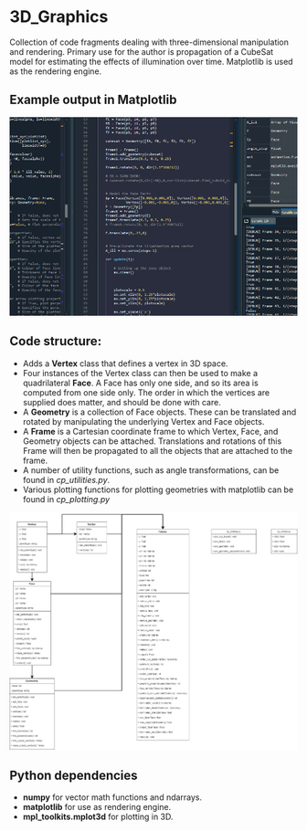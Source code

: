 # 3D_Graphics
Collection of code fragments dealing with three-dimensional manipulation and rendering. Primary use for the author is propagation of a CubeSat model for estimating the effects of illumination over time. Matplotlib is used as the rendering engine.

## Example output in Matplotlib
![image](./demo_animation.gif?raw=true)

## Code structure: 
 * Adds a **Vertex** class that defines a vertex in 3D space. 
 * Four instances of the Vertex class can then be used to make a quadrilateral **Face**. A Face has only one side, and so its area is computed from one side only. The order in which the vertices are supplied does matter, and should be done with care.
 * A **Geometry** is a collection of Face objects. These can be translated and rotated by manipulating the underlying Vertex and Face objects. 
 * A **Frame** is a Cartesian coordinate frame to which Vertex, Face, and Geometry objects can be attached. Translations and rotations of this Frame will then be propagated to all the objects that are attached to the frame.
 * A number of utility functions, such as angle transformations, can be found in *cp_utilities.py*.
 * Various plotting functions for plotting geometries with matplotlib can be found in *cp_plotting.py*
 
![alt text](./layout2.0.png?raw=true)

## Python dependencies
 * **numpy** for vector math functions and ndarrays.
 * **matplotlib** for use as rendering engine. 
 * **mpl_toolkits.mplot3d** for plotting in 3D.